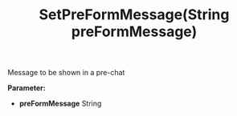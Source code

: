 ﻿---
uid: crmscript_ref_NSChatWidgetSettings_SetPreFormMessage
title: SetPreFormMessage(String preFormMessage)
intellisense: NSChatWidgetSettings.SetPreFormMessage
keywords: NSChatWidgetSettings, GetPreFormMessage
so.topic: reference
---

Message to be shown in a pre-chat

**Parameter:** 
 - **preFormMessage** String


